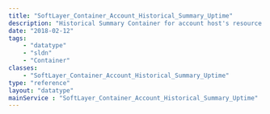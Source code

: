 ```yaml
---
title: "SoftLayer_Container_Account_Historical_Summary_Uptime"
description: "Historical Summary Container for account host's resource uptime details "
date: "2018-02-12"
tags:
    - "datatype"
    - "sldn"
    - "Container"
classes:
    - "SoftLayer_Container_Account_Historical_Summary_Uptime"
type: "reference"
layout: "datatype"
mainService : "SoftLayer_Container_Account_Historical_Summary_Uptime"
---
```

